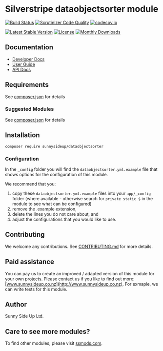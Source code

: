 # Silverstripe dataobjectsorter module
[![Build Status](https://travis-ci.org/sunnysideup/silverstripe-dataobjectsorter.svg?branch=master)](https://travis-ci.org/sunnysideup/silverstripe-dataobjectsorter)
[![Scrutinizer Code Quality](https://scrutinizer-ci.com/g/sunnysideup/silverstripe-dataobjectsorter/badges/quality-score.png?b=master)](https://scrutinizer-ci.com/g/sunnysideup/silverstripe-dataobjectsorter/?branch=master)
[![codecov.io](https://codecov.io/github/sunnysideup/silverstripe-dataobjectsorter/coverage.svg?branch=master)](https://codecov.io/github/sunnysideup/silverstripe-dataobjectsorter?branch=master)

[![Latest Stable Version](https://poser.pugx.org/sunnysideup/dataobjectsorter/version)](https://packagist.org/packages/sunnysideup/dataobjectsorter)
[![License](https://poser.pugx.org/sunnysideup/dataobjectsorter/license)](https://packagist.org/packages/sunnysideup/dataobjectsorter)
[![Monthly Downloads](https://poser.pugx.org/sunnysideup/dataobjectsorter/d/monthly)](https://packagist.org/packages/sunnysideup/dataobjectsorter)


## Documentation



 * [Developer Docs](docs/en/INDEX.md)
 * [User Guide](docs/en/userguide.md)
 * [API Docs](http://docs.ssmods.com/sunnysideup/dataobjectsorter/classes.xhtml)


## Requirements



See [composer.json](composer.json) for details


### Suggested Modules



See [composer.json](composer.json) for details


## Installation


```
composer require sunnysideup/dataobjectsorter
```

### Configuration



In the `_config` folder you will find the `dataobjectsorter.yml.example`
file that shows options for the configuration of this module.

We recommend that you:

  1. copy these `dataobjectsorter.yml.example` files into your
`app/_config` folder (where available - otherwise search for `private static $` in the module to see what can be configured)
  2. remove the .example extension,
  3. delete the lines you do not care about, and
  4. adjust the configurations that you would like to use.


## Contributing



We welcome any contributions. See [CONTRIBUTING.md](CONTRIBUTING.md) for more details.

## Paid assistance



You can pay us to create an improved / adapted version of this module for your own projects.  Please contact us if you like to find out more: [www.sunnysideup.co.nz](http://www.sunnysideup.co.nz).  For exmaple, we can write tests for this module.  

## Author



Sunny Side Up Ltd.


## Care to see more modules?

To find other modules, please visit [ssmods.com](http://ssmods.com/).
